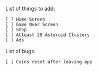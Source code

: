 List of things to add:

	[ ] Home Screen
	[ ] Game Over Screen
	[ ] Shop
	[ ] Atleast 20 Asteroid Clusters
	[ ] Ads

List of bugs:

	[ ] Coins reset after leaving app 


